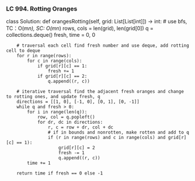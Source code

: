 ### LC 994. Rotting Oranges
class Solution:
    def orangesRotting(self, grid: List[List[int]]) -> int:
        # use bfs, TC：O(m*n), SC: O(m*n)
        rows, cols = len(grid), len(grid[0])
        q = collections.deque()
        fresh, time = 0, 0

        # traversal each cell find fresh number and use deque, add rotting cell to deque
        for r in range(rows):
            for c in range(cols):
                if grid[r][c] == 1:
                    fresh += 1
                if grid[r][c] == 2:
                    q.append((r, c))
        
        # iterative traversal find the adjacent fresh oranges and change to rotting ones, and update fresh, q
        directions = [[1, 0], [-1, 0], [0, 1], [0, -1]]
        while q and fresh > 0:
            for i in range(len(q)):
                row, col = q.popleft()
                for dr, dc in directions:
                    r, c = row + dr, col + dc
                    # if in bounds and nonrotten, make rotten and add to q
                    if (r in range(rows) and c in range(cols) and grid[r][c] == 1):
                        grid[r][c] = 2
                        fresh -= 1
                        q.append((r, c))
            time += 1

        return time if fresh == 0 else -1